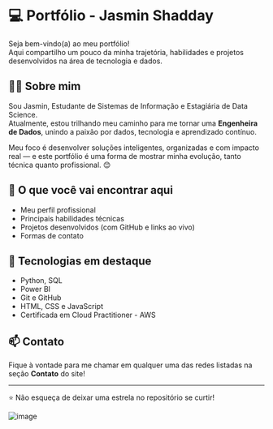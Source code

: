 # 💻 Portfólio - Jasmin Shadday

Seja bem-vindo(a) ao meu portfólio!  
Aqui compartilho um pouco da minha trajetória, habilidades e projetos desenvolvidos na área de tecnologia e dados.

## 👩‍💻 Sobre mim

Sou Jasmin, Estudante de Sistemas de Informação e Estagiária de Data Science.  
Atualmente, estou trilhando meu caminho para me tornar uma **Engenheira de Dados**, unindo a paixão por dados, tecnologia e aprendizado contínuo.

Meu foco é desenvolver soluções inteligentes, organizadas e com impacto real — e este portfólio é uma forma de mostrar minha evolução, tanto técnica quanto profissional. 😊

## 🌟 O que você vai encontrar aqui

- Meu perfil profissional
- Principais habilidades técnicas
- Projetos desenvolvidos (com GitHub e links ao vivo)
- Formas de contato

## 🚀 Tecnologias em destaque

- Python, SQL  
- Power BI  
- Git e GitHub  
- HTML, CSS e JavaScript  
- Certificada em Cloud Practitioner - AWS

## 📫 Contato

Fique à vontade para me chamar em qualquer uma das redes listadas na seção **Contato** do site!

---

⭐️ Não esqueça de deixar uma estrela no repositório se curtir!

![image](https://github.com/user-attachments/assets/18852227-f7ed-4b5c-93f3-8ed43f41f1c0)


